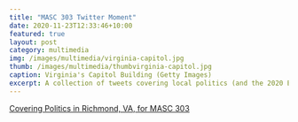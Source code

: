 ```yaml
---
title: "MASC 303 Twitter Moment"
date: 2020-11-23T12:33:46+10:00
featured: true
layout: post
category: multimedia
img: /images/multimedia/virginia-capitol.jpg
thumb: /images/multimedia/thumbvirginia-capitol.jpg
caption: Virginia's Capitol Building (Getty Images)
excerpt: A collection of tweets covering local politics (and the 2020 Election) for my Reporting for Print and Web class at VCU. #303MIR
---
```


<a class="twitter-moment" href="https://twitter.com/i/moments/1330910649099169793?ref_src=twsrc%5Etfw">Covering Politics in Richmond, VA, for MASC 303</a> <script async src="https://platform.twitter.com/widgets.js" charset="utf-8"></script> 
